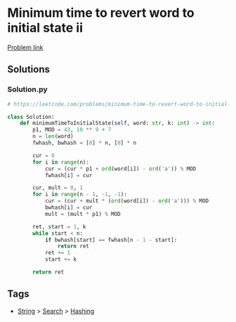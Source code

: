 # Minimum time to revert word to initial state ii

[Problem link](https://leetcode.com/problems/minimum-time-to-revert-word-to-initial-state-ii/)

## Solutions


### Solution.py
```py
# https://leetcode.com/problems/minimum-time-to-revert-word-to-initial-state-ii/

class Solution:
    def minimumTimeToInitialState(self, word: str, k: int) -> int:
        p1, MOD = 43, 10 ** 9 + 7
        n = len(word)
        fwhash, bwhash = [0] * n, [0] * n

        cur = 0
        for i in range(n):
            cur = (cur * p1 + ord(word[i]) - ord('a')) % MOD
            fwhash[i] = cur

        cur, mult = 0, 1
        for i in range(n - 1, -1, -1):
            cur = (cur + mult * (ord(word[i]) - ord('a'))) % MOD
            bwhash[i] = cur
            mult = (mult * p1) % MOD

        ret, start = 1, k
        while start < n:
            if bwhash[start] == fwhash[n - 1 - start]:
                return ret
            ret += 1
            start += k

        return ret
```
## Tags

* [String](/README.md#String) > [Search](/README.md#String-Search) > [Hashing](/README.md#String-Search-Hashing)
